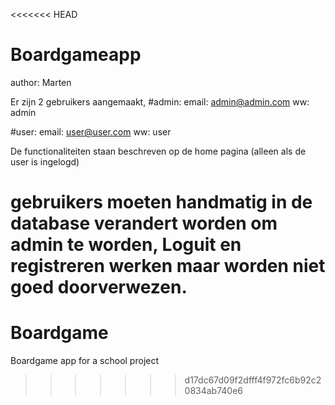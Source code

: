 <<<<<<< HEAD
# Boardgameapp

author: Marten

Er zijn 2 gebruikers aangemaakt, 
#admin:
    email: admin@admin.com
    ww: admin
    
#user:
    email: user@user.com
    ww: user
    
De functionaliteiten staan beschreven op de home pagina (alleen als de user is ingelogd)



gebruikers moeten handmatig in de database verandert worden om admin te worden,
Loguit en registreren werken maar worden niet goed doorverwezen.
=======
# Boardgame
Boardgame app for a school project
>>>>>>> d17dc67d09f2dfff4f972fc6b92c20834ab740e6
